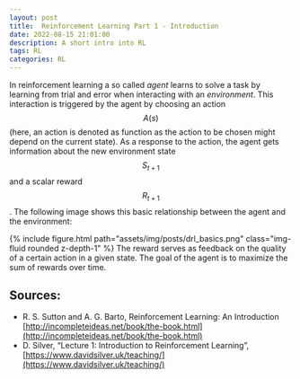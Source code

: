 ```yaml
---
layout: post
title:  Reinforcement Learning Part 1 - Introduction
date: 2022-08-15 21:01:00
description: A short intro into RL
tags: RL
categories: RL
---
```


In reinforcement learning a so called _agent_ learns to solve a task by learning from trial and error when interacting with an _environment_. This interaction is triggered by the agent by choosing an action $$A(s)$$ (here, an action is denoted as function as the action to be chosen might depend on the current state). As a response to the action, the agent gets information about the new environment state $$S_{t+1}$$ and a scalar reward $$R_{t+1}$$. The following image shows this basic relationship between the agent and the environment:

{% include figure.html path="assets/img/posts/drl_basics.png" class="img-fluid rounded z-depth-1" %}
The reward serves as feedback on the quality of a certain action in a given state. The goal of the agent is to maximize the sum of rewards over time.

## Sources:

- R. S. Sutton and A. G. Barto, Reinforcement Learning: An Introduction [http://incompleteideas.net/book/the-book.html](http://incompleteideas.net/book/the-book.html)
- D. Silver, “Lecture 1: Introduction to Reinforcement Learning”, [https://www.davidsilver.uk/teaching/](https://www.davidsilver.uk/teaching/)